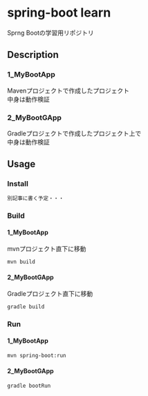 # spring-boot learn
Sprng Bootの学習用リポジトリ

## Description
### 1_MyBootApp
Mavenプロジェクトで作成したプロジェクト  
中身は動作検証

### 2_MyBootGApp
Gradleプロジェクトで作成したプロジェクト上で  
中身は動作検証

## Usage
### Install
```sh
別記事に書く予定・・・
```

### Build
#### 1_MyBootApp
mvnプロジェクト直下に移動
```sh
mvn build
```

#### 2_MyBootGApp
Gradleプロジェクト直下に移動
```sh
gradle build
```

### Run

#### 1_MyBootApp
```sh
mvn spring-boot:run
```

#### 2_MyBootGApp
```sh
gradle bootRun
```
